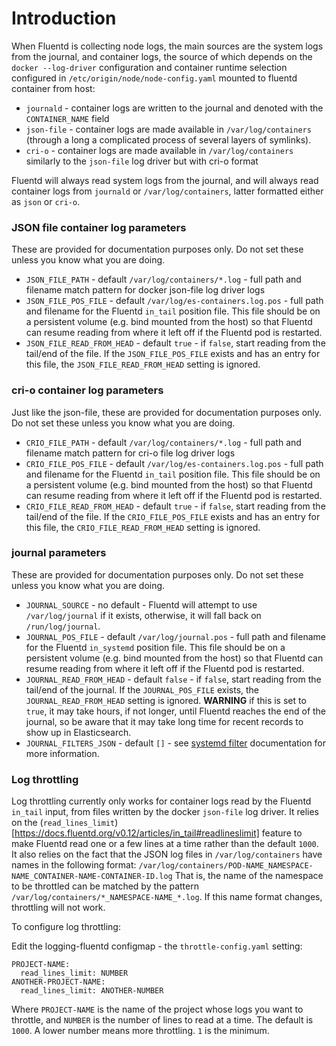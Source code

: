 Introduction
============

When Fluentd is collecting node logs, the main sources are the system logs from
the journal, and container logs, the source of which depends on the `docker
--log-driver` configuration and container runtime selection configured in
`/etc/origin/node/node-config.yaml` mounted to fluentd container from host:

* `journald` - container logs are written to the journal and denoted with the
  `CONTAINER_NAME` field
* `json-file` - container logs are made available in `/var/log/containers`
  (through a long a complicated process of several layers of symlinks).
* `cri-o` - container logs are made available in `/var/log/containers` similarly
  to the `json-file` log driver but with cri-o format

Fluentd will always read system logs from the journal, and will always read
container logs from `journald` or `/var/log/containers`, latter formatted either
as `json` or `cri-o`.

### JSON file container log parameters ###

These are provided for documentation purposes only.  Do not set these unless
you know what you are doing.

* `JSON_FILE_PATH` - default `/var/log/containers/*.log` - full path and filename
match pattern for docker json-file log driver logs
* `JSON_FILE_POS_FILE` - default `/var/log/es-containers.log.pos` - full path
and filename for the Fluentd `in_tail` position file.  This file should be on a
persistent volume (e.g. bind mounted from the host) so that Fluentd can resume
reading from where it left off if the Fluentd pod is restarted.
* `JSON_FILE_READ_FROM_HEAD` - default `true` - if `false`, start reading from
the tail/end of the file.  If the `JSON_FILE_POS_FILE` exists and has an
entry for this file, the `JSON_FILE_READ_FROM_HEAD` setting is ignored.

### cri-o container log parameters ###

Just like the json-file, these are provided for documentation purposes only.
Do not set these unless you know what you are doing.

* `CRIO_FILE_PATH` - default `/var/log/containers/*.log` - full path and filename
match pattern for cri-o file log driver logs
* `CRIO_FILE_POS_FILE` - default `/var/log/es-containers.log.pos` - full path
and filename for the Fluentd `in_tail` position file.  This file should be on a
persistent volume (e.g. bind mounted from the host) so that Fluentd can resume
reading from where it left off if the Fluentd pod is restarted.
* `CRIO_FILE_READ_FROM_HEAD` - default `true` - if `false`, start reading from
the tail/end of the file.  If the `CRIO_FILE_POS_FILE` exists and has an
entry for this file, the `CRIO_FILE_READ_FROM_HEAD` setting is ignored.

### journal parameters ###

These are provided for documentation purposes only.  Do not set these unless
you know what you are doing.

* `JOURNAL_SOURCE` - no default - Fluentd will attempt to use
`/var/log/journal` if it exists, otherwise, it will fall back on
`/run/log/journal`.
* `JOURNAL_POS_FILE` - default `/var/log/journal.pos` - full path
and filename for the Fluentd `in_systemd` position file.  This file should be on a
persistent volume (e.g. bind mounted from the host) so that Fluentd can resume
reading from where it left off if the Fluentd pod is restarted.
* `JOURNAL_READ_FROM_HEAD` - default `false` - if `false`, start reading from
the tail/end of the journal.  If the `JOURNAL_POS_FILE` exists, the
`JOURNAL_READ_FROM_HEAD` setting is ignored.  **WARNING** if this is set to
`true`, it may take hours, if not longer, until Fluentd reaches the end of the
journal, so be aware that it may take long time for recent records to show up
in Elasticsearch.
* `JOURNAL_FILTERS_JSON` - default `[]` - see
[systemd filter](http://www.rubydoc.info/gems/systemd-journal/Systemd%2FJournal%2FFilterable%3Afilter)
documentation for more information.

### Log throttling ###

Log throttling currently only works for container logs read by the Fluentd
`in_tail` input, from files written by the docker `json-file` log driver.  It
relies on the
(`read_lines_limit`)[https://docs.fluentd.org/v0.12/articles/in_tail#readlineslimit]
feature to make Fluentd read one or a few lines at a time rather than the
default `1000`.  It also relies on the fact that the JSON log files in
`/var/log/containers` have names in the following format:
`/var/log/containers/POD-NAME_NAMESPACE-NAME_CONTAINER-NAME-CONTAINER-ID.log`
That is, the name of the namespace to be throttled can be matched by the
pattern `/var/log/containers/*_NAMESPACE-NAME_*.log`.  If this name format
changes, throttling will not work.

To configure log throttling:

Edit the logging-fluentd configmap - the `throttle-config.yaml` setting:

    PROJECT-NAME:
      read_lines_limit: NUMBER
    ANOTHER-PROJECT-NAME:
      read_lines_limit: ANOTHER-NUMBER

Where `PROJECT-NAME` is the name of the project whose logs you want to
throttle, and `NUMBER` is the number of lines to read at a time.  The default
is `1000`.  A lower number means more throttling.  `1` is the minimum.
